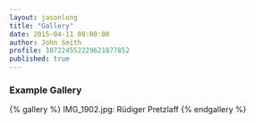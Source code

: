```yaml
---
layout: jasonlong
title: "Gallery"
date: 2015-04-11 00:00:00
author: John Smith
profile: 107224552229621877852
published: true
---
```



### Example Gallery

{% gallery %}
IMG_1902.jpg: Rüdiger Pretzlaff
{% endgallery %}



